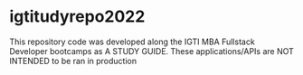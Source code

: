 ﻿# igtitudyrepo2022
This repository code was developed along the IGTI MBA Fullstack Developer bootcamps as A STUDY GUIDE. These applications/APIs are NOT INTENDED to be ran in production
